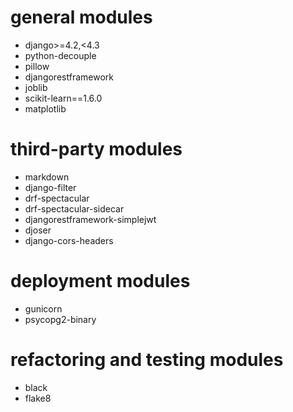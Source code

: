 # general modules

-   django>=4.2,<4.3
-   python-decouple
-   pillow
-   djangorestframework
-   joblib
-   scikit-learn==1.6.0
-   matplotlib

# third-party modules

-   markdown
-   django-filter
-   drf-spectacular
-   drf-spectacular-sidecar
-   djangorestframework-simplejwt
-   djoser
-   django-cors-headers

# deployment modules

-   gunicorn
-   psycopg2-binary

# refactoring and testing modules

-   black
-   flake8
